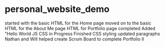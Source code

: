 # personal_website_demo

started with the basic HTML for the Home page
moved on to the basic HTML for the About Me page
HTML for Portfolio page completed
Added "Hello World JS
CSS in Progress
Finished CSS styling
updated paragraphs
Nathan and Will helped create Scrum Board to complete Portfolio II
